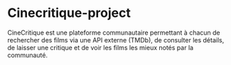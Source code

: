 # Cinecritique-project
CineCritique est une plateforme communautaire permettant à chacun de  rechercher des films via une API externe (TMDb), de consulter les détails, de laisser une  critique et de voir les films les mieux notés par la communauté. 
